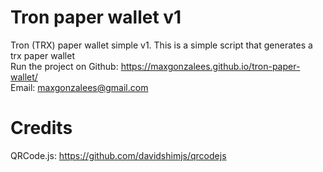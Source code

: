 # Tron paper wallet v1
Tron (TRX) paper wallet simple v1.
This is a simple script that generates a trx paper wallet<br>
Run the project on Github: https://maxgonzalees.github.io/tron-paper-wallet/
<br>
Email: maxgonzalees@gmail.com
# Credits
QRCode.js: https://github.com/davidshimjs/qrcodejs
